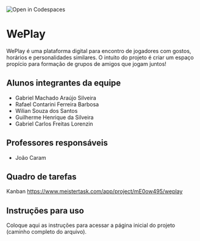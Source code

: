 ![Open in Codespaces](https://classroom.github.com/assets/open-in-codespaces-abfff4d4e15f9e1bd8274d9a39a0befe03a0632bb0f153d0ec72ff541cedbe34.svg)
# WePlay
WePlay é uma plataforma digital para encontro de jogadores com gostos, horários e personalidades similares. O intuito do projeto é criar um espaço propício para formação de grupos de amigos que jogam juntos!

## Alunos integrantes da equipe

* Gabriel Machado Araújo Silveira
* Rafael Contarini Ferreira Barbosa
* Wilian Souza dos Santos
* Guilherme Henrique da Silveira
* Gabriel Carlos Freitas Lorenzin

## Professores responsáveis

* João Caram

## Quadro de tarefas
Kanban https://www.meistertask.com/app/project/mE0ow495/weplay

## Instruções para uso
Coloque aqui as instruções para acessar a página inicial do projeto (caminho completo do arquivo).
